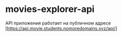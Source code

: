 # movies-explorer-api

API приложения работает на публичном адресе [https://api.movie.students.nomoredomains.xyz/api/]
